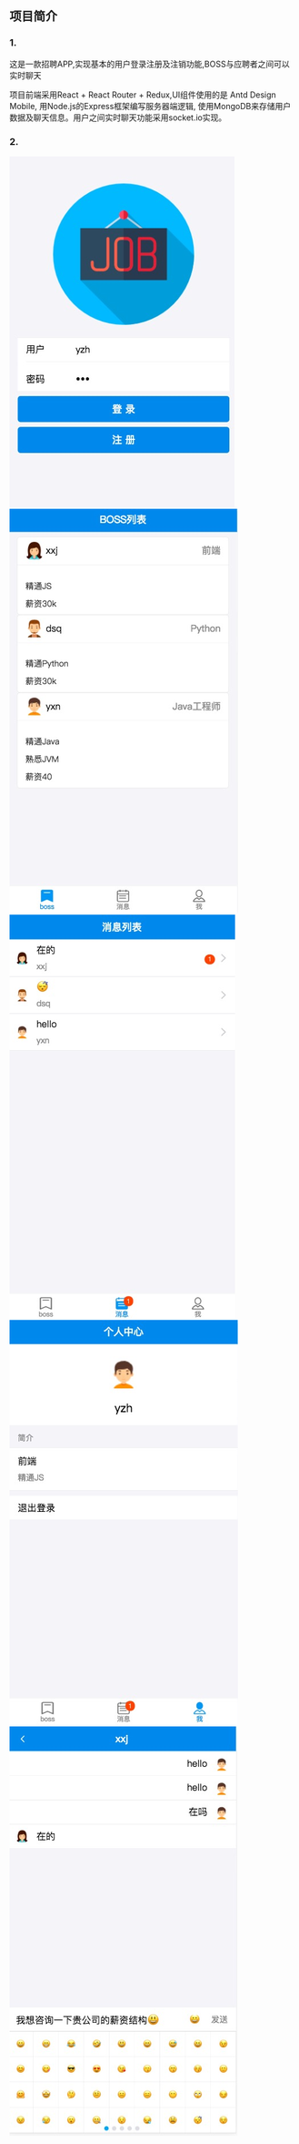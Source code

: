 ## 项目简介
### 1.
这是一款招聘APP,实现基本的用户登录注册及注销功能,BOSS与应聘者之间可以实时聊天

项目前端采用React + React Router + Redux,UI组件使用的是 Antd Design Mobile, 用Node.js的Express框架编写服务器端逻辑, 使用MongoDB来存储用户数据及聊天信息。用户之间实时聊天功能采用socket.io实现。

### 2.
![](https://github.com/yzhclear/yzhchat/blob/master/navimg/1.jpg)    
![](https://github.com/yzhclear/yzhchat/blob/master/navimg/2.jpg)    
![](https://github.com/yzhclear/yzhchat/blob/master/navimg/3.jpg)    
![](https://github.com/yzhclear/yzhchat/blob/master/navimg/4.jpg)     
![](https://github.com/yzhclear/yzhchat/blob/master/navimg/5.jpg)    
